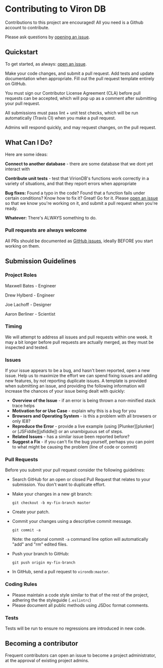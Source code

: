 # Contributing to Viron DB

Contributions to this project are encouraged! All you need is a Github account to contribute.

Please ask questions by [opening an issue](https://github.com/autodesk-bionano/viriondb/issues/new).

## Quickstart

To get started, as always: [open an issue](https://github.com/autodesk-bionano/viriondb/issues/new).

Make your code changes, and submit a pull request. Add tests and update documentation when appropriate. Fill out the pull request template entirely on GitHub.

You must sign our Contributor License Agreement (CLA) before pull requests can be accepted, which will pop up as a comment after submitting your pull request.

All submissions must pass lint + unit test checks, which will be run automatically (Travis CI) when you make a pull request.

Admins will respond quickly, and may request changes, on the pull request.

## What Can I Do?

Here are some ideas:

**Connect to another database** - there are some database that we dont yet interact with

**Contribute unit tests** - test that VirionDB's functions work correctly in a variety of situations, and that they report errors when appropriate

**Bug fixes:** Found a typo in the code? Found that a function fails under certain conditions? Know how to fix it? Great! Go for it. Please [open an issue](https://github.com/autodesk-bionano/viriondb/issues/new) so that we know you're working on it, and submit a pull request when you're ready.

**Whatever:** There's ALWAYS something to do.

### Pull requests are always welcome

All PRs should be documented as [GitHub issues](https://github.com/autodesk-bionano/viriondb/issues), ideally BEFORE you start working on them.

## Submission Guidelines

### Project Roles

Maxwell Bates - Engineer

Drew Hylberd - Engineer

Joe Lachoff - Designer

Aaron Berliner - Scientist

### Timing

We will attempt to address all issues and pull requests within one week. It may a bit longer before pull requests are actually merged, as they must be inspected and tested.

### Issues

If your issue appears to be a bug, and hasn't been reported, open a new issue.
Help us to maximize the effort we can spend fixing issues and adding new features, by not reporting duplicate issues. A template is provided when submitting an issue, and providing the following information will increase the chances of your issue being dealt with quickly:

* **Overview of the Issue** - if an error is being thrown a non-minified stack trace helps
* **Motivation for or Use Case** - explain why this is a bug for you
* **Browsers and Operating System** - is this a problem with all browsers or only IE8?
* **Reproduce the Error** - provide a live example (using [Plunker][plunker] or
  [JSFiddle][jsfiddle]) or an unambiguous set of steps.
* **Related Issues** - has a similar issue been reported before?
* **Suggest a Fix** - if you can't fix the bug yourself, perhaps you can point to what might be
  causing the problem (line of code or commit)

### Pull Requests

Before you submit your pull request consider the following guidelines:

* Search GitHub for an open or closed Pull Request that relates to your submission. You don't want to duplicate effort.
* Make your changes in a new git branch:

     ```shell
     git checkout -b my-fix-branch master
     ```

* Create your patch.
* Commit your changes using a descriptive commit message.

     ```shell
     git commit -a
     ```
  Note: the optional commit `-a` command line option will automatically "add" and "rm" edited files.

* Push your branch to GitHub:

    ```shell
    git push origin my-fix-branch
    ```

* In GitHub, send a pull request to `virondb:master`.

### Coding Rules

* Please maintain a code style similar to that of the rest of the project, adhering the the styleguide (`.eslintrc`)
* Please document all public methods using JSDoc format comments.

### Tests

Tests will be run to ensure no regressions are introduced in new code.

## Becoming a contributor

Frequent contributors can open an issue to become a project administrator, at the approval of existing project admins.
